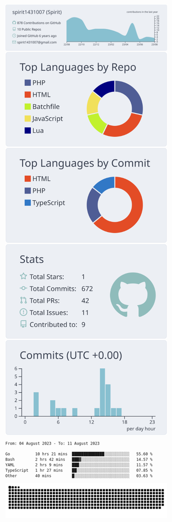 [![](https://raw.githubusercontent.com/spirit1431007/spirit1431007/master/profile-summary-card-output/nord_bright/0-profile-details.svg)](https://git.io/spiritx)
[![](https://raw.githubusercontent.com/spirit1431007/spirit1431007/master/profile-summary-card-output/nord_bright/1-repos-per-language.svg)](https://git.io/spiritx) [![](https://raw.githubusercontent.com/spirit1431007/spirit1431007/master/profile-summary-card-output/nord_bright/2-most-commit-language.svg)](https://git.io/spiritx)
[![](https://raw.githubusercontent.com/spirit1431007/spirit1431007/master/profile-summary-card-output/nord_bright/3-stats.svg)](https://git.io/spiritx) [![](https://raw.githubusercontent.com/spirit1431007/spirit1431007/master/profile-summary-card-output/nord_bright/4-productive-time.svg)](https://git.io/spiritx)

<!--START_SECTION:waka-->

```txt
From: 04 August 2023 - To: 11 August 2023

Go           10 hrs 21 mins  ██████████████░░░░░░░░░░░   55.60 %
Bash         2 hrs 42 mins   ███▓░░░░░░░░░░░░░░░░░░░░░   14.57 %
YAML         2 hrs 9 mins    ███░░░░░░░░░░░░░░░░░░░░░░   11.57 %
TypeScript   1 hr 27 mins    ██░░░░░░░░░░░░░░░░░░░░░░░   07.85 %
Other        40 mins         █░░░░░░░░░░░░░░░░░░░░░░░░   03.63 %
```

<!--END_SECTION:waka-->

![contribution](https://github.com/spirit1431007/spirit1431007/blob/output/github-contribution-grid-snake.svg)
